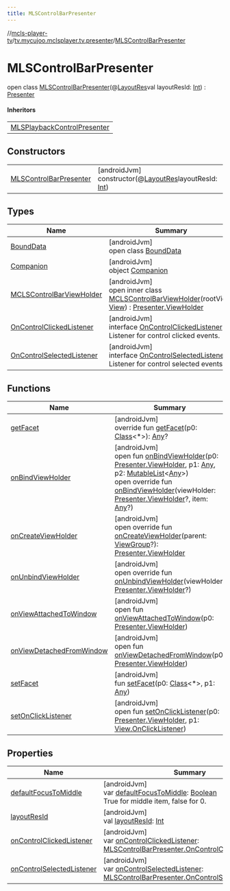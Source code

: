 ```yaml
---
title: MLSControlBarPresenter
---
```

//[mcls-player-tv](../../../index.html)/[tv.mycujoo.mclsplayer.tv.presenter](../index.html)/[MLSControlBarPresenter](index.html)



# MLSControlBarPresenter

open class [MLSControlBarPresenter](index.html)(@[LayoutRes](https://developer.android.com/reference/kotlin/androidx/annotation/LayoutRes.html)val layoutResId: [Int](https://kotlinlang.org/api/latest/jvm/stdlib/kotlin/-int/index.html)) : [Presenter](https://developer.android.com/reference/kotlin/androidx/leanback/widget/Presenter.html)

#### Inheritors


| |
|---|
| [MLSPlaybackControlPresenter](../-m-l-s-playback-control-presenter/index.html) |


## Constructors


| | |
|---|---|
| [MLSControlBarPresenter](-m-l-s-control-bar-presenter.html) | [androidJvm]<br>constructor(@[LayoutRes](https://developer.android.com/reference/kotlin/androidx/annotation/LayoutRes.html)layoutResId: [Int](https://kotlinlang.org/api/latest/jvm/stdlib/kotlin/-int/index.html)) |


## Types


| Name | Summary |
|---|---|
| [BoundData](-bound-data/index.html) | [androidJvm]<br>open class [BoundData](-bound-data/index.html) |
| [Companion](-companion/index.html) | [androidJvm]<br>object [Companion](-companion/index.html) |
| [MCLSControlBarViewHolder](-m-c-l-s-control-bar-view-holder/index.html) | [androidJvm]<br>open inner class [MCLSControlBarViewHolder](-m-c-l-s-control-bar-view-holder/index.html)(rootView: [View](https://developer.android.com/reference/kotlin/android/view/View.html)) : [Presenter.ViewHolder](https://developer.android.com/reference/kotlin/androidx/leanback/widget/Presenter.ViewHolder.html) |
| [OnControlClickedListener](-on-control-clicked-listener/index.html) | [androidJvm]<br>interface [OnControlClickedListener](-on-control-clicked-listener/index.html)<br>Listener for control clicked events. |
| [OnControlSelectedListener](-on-control-selected-listener/index.html) | [androidJvm]<br>interface [OnControlSelectedListener](-on-control-selected-listener/index.html)<br>Listener for control selected events. |


## Functions


| Name | Summary |
|---|---|
| [getFacet](../-m-l-s-playback-transport-row-presenter/index.html#-789590756%2FFunctions%2F-1202460562) | [androidJvm]<br>override fun [getFacet](../-m-l-s-playback-transport-row-presenter/index.html#-789590756%2FFunctions%2F-1202460562)(p0: [Class](https://docs.oracle.com/javase/8/docs/api/java/lang/Class.html)&lt;*&gt;): [Any](https://kotlinlang.org/api/latest/jvm/stdlib/kotlin/-any/index.html)? |
| [onBindViewHolder](../-m-l-s-playback-transport-row-presenter/index.html#-1615119423%2FFunctions%2F-1202460562) | [androidJvm]<br>open fun [onBindViewHolder](../-m-l-s-playback-transport-row-presenter/index.html#-1615119423%2FFunctions%2F-1202460562)(p0: [Presenter.ViewHolder](https://developer.android.com/reference/kotlin/androidx/leanback/widget/Presenter.ViewHolder.html), p1: [Any](https://kotlinlang.org/api/latest/jvm/stdlib/kotlin/-any/index.html), p2: [MutableList](https://kotlinlang.org/api/latest/jvm/stdlib/kotlin.collections/-mutable-list/index.html)&lt;[Any](https://kotlinlang.org/api/latest/jvm/stdlib/kotlin/-any/index.html)&gt;)<br>open override fun [onBindViewHolder](on-bind-view-holder.html)(viewHolder: [Presenter.ViewHolder](https://developer.android.com/reference/kotlin/androidx/leanback/widget/Presenter.ViewHolder.html)?, item: [Any](https://kotlinlang.org/api/latest/jvm/stdlib/kotlin/-any/index.html)?) |
| [onCreateViewHolder](on-create-view-holder.html) | [androidJvm]<br>open override fun [onCreateViewHolder](on-create-view-holder.html)(parent: [ViewGroup](https://developer.android.com/reference/kotlin/android/view/ViewGroup.html)?): [Presenter.ViewHolder](https://developer.android.com/reference/kotlin/androidx/leanback/widget/Presenter.ViewHolder.html) |
| [onUnbindViewHolder](on-unbind-view-holder.html) | [androidJvm]<br>open override fun [onUnbindViewHolder](on-unbind-view-holder.html)(viewHolder: [Presenter.ViewHolder](https://developer.android.com/reference/kotlin/androidx/leanback/widget/Presenter.ViewHolder.html)?) |
| [onViewAttachedToWindow](../-m-l-s-playback-control-presenter/index.html#-924568759%2FFunctions%2F-1202460562) | [androidJvm]<br>open fun [onViewAttachedToWindow](../-m-l-s-playback-control-presenter/index.html#-924568759%2FFunctions%2F-1202460562)(p0: [Presenter.ViewHolder](https://developer.android.com/reference/kotlin/androidx/leanback/widget/Presenter.ViewHolder.html)) |
| [onViewDetachedFromWindow](../-m-l-s-playback-control-presenter/index.html#-619108282%2FFunctions%2F-1202460562) | [androidJvm]<br>open fun [onViewDetachedFromWindow](../-m-l-s-playback-control-presenter/index.html#-619108282%2FFunctions%2F-1202460562)(p0: [Presenter.ViewHolder](https://developer.android.com/reference/kotlin/androidx/leanback/widget/Presenter.ViewHolder.html)) |
| [setFacet](../-m-l-s-playback-transport-row-presenter/index.html#-523029608%2FFunctions%2F-1202460562) | [androidJvm]<br>fun [setFacet](../-m-l-s-playback-transport-row-presenter/index.html#-523029608%2FFunctions%2F-1202460562)(p0: [Class](https://docs.oracle.com/javase/8/docs/api/java/lang/Class.html)&lt;*&gt;, p1: [Any](https://kotlinlang.org/api/latest/jvm/stdlib/kotlin/-any/index.html)) |
| [setOnClickListener](../-m-l-s-playback-transport-row-presenter/index.html#1820788726%2FFunctions%2F-1202460562) | [androidJvm]<br>open fun [setOnClickListener](../-m-l-s-playback-transport-row-presenter/index.html#1820788726%2FFunctions%2F-1202460562)(p0: [Presenter.ViewHolder](https://developer.android.com/reference/kotlin/androidx/leanback/widget/Presenter.ViewHolder.html), p1: [View.OnClickListener](https://developer.android.com/reference/kotlin/android/view/View.OnClickListener.html)) |


## Properties


| Name | Summary |
|---|---|
| [defaultFocusToMiddle](default-focus-to-middle.html) | [androidJvm]<br>var [defaultFocusToMiddle](default-focus-to-middle.html): [Boolean](https://kotlinlang.org/api/latest/jvm/stdlib/kotlin/-boolean/index.html)<br>True for middle item, false for 0. |
| [layoutResId](layout-res-id.html) | [androidJvm]<br>val [layoutResId](layout-res-id.html): [Int](https://kotlinlang.org/api/latest/jvm/stdlib/kotlin/-int/index.html) |
| [onControlClickedListener](on-control-clicked-listener.html) | [androidJvm]<br>var [onControlClickedListener](on-control-clicked-listener.html): [MLSControlBarPresenter.OnControlClickedListener](-on-control-clicked-listener/index.html)? |
| [onControlSelectedListener](on-control-selected-listener.html) | [androidJvm]<br>var [onControlSelectedListener](on-control-selected-listener.html): [MLSControlBarPresenter.OnControlSelectedListener](-on-control-selected-listener/index.html)? |

